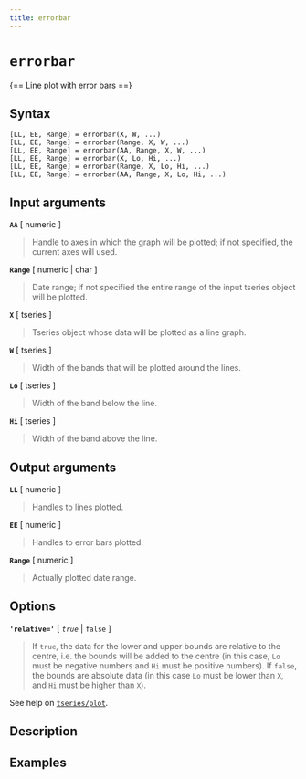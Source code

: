 ```yaml
---
title: errorbar
---
```


# `errorbar`

{== Line plot with error bars ==}


## Syntax 

    [LL, EE, Range] = errorbar(X, W, ...)
    [LL, EE, Range] = errorbar(Range, X, W, ...)
    [LL, EE, Range] = errorbar(AA, Range, X, W, ...)
    [LL, EE, Range] = errorbar(X, Lo, Hi, ...)
    [LL, EE, Range] = errorbar(Range, X, Lo, Hi, ...)
    [LL, EE, Range] = errorbar(AA, Range, X, Lo, Hi, ...)


## Input arguments 

__`AA`__ [ numeric ]
> 
> Handle to axes in which the graph will be plotted; if
> not specified, the current axes will used.
> 

__`Range`__ [ numeric | char ]
> 
> Date range; if not specified the entire
> range of the input tseries object will be plotted.
> 

__`X`__ [ tseries ]
> 
> Tseries object whose data will be plotted as a line
> graph.
> 

__`W`__ [ tseries ]
> 
> Width of the bands that will be plotted around the
> lines.
> 

__`Lo`__ [ tseries ]
> 
> Width of the band below the line.
> 

__`Hi`__ [ tseries ]
> 
> Width of the band above the line.
> 

## Output arguments 

__`LL`__ [ numeric ] 
> 
> Handles to lines plotted.
> 

__`EE`__ [ numeric ]
> 
> Handles to error bars plotted.
> 

__`Range`__ [ numeric ]
> 
> Actually plotted date range.
> 

## Options 

__`'relative='`__ [ *`true`* | `false` ]
> 
> If `true`, the data for the
> lower and upper bounds are relative to the centre, i.e. the bounds will
> be added to the centre (in this case, `Lo` must be negative numbers and
> `Hi` must be positive numbers). If `false`, the bounds are absolute data
> (in this case `Lo` must be lower than `X`, and `Hi` must be higher than
> `X`).
> 

See help on [`tseries/plot`](tseries/plot).


## Description 



## Examples

```matlab
```

